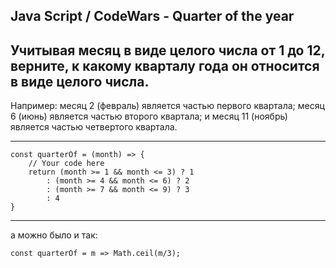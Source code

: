 ## Java Script / CodeWars - Quarter of the year

## Учитывая месяц в виде целого числа от 1 до 12, верните, к какому кварталу года он относится в виде целого числа.

Например: месяц 2 (февраль) является частью первого квартала; месяц 6 (июнь) является частью второго квартала; и месяц 11 (ноябрь) является частью четвертого квартала.

---
```
const quarterOf = (month) => {
    // Your code here
    return (month >= 1 && month <= 3) ? 1
        : (month >= 4 && month <= 6) ? 2
        : (month >= 7 && month <= 9) ? 3
        : 4
}
```
---
а можно было и так: 
```
const quarterOf = m => Math.ceil(m/3);
```